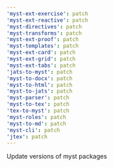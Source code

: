 ```yaml
---
'myst-ext-exercise': patch
'myst-ext-reactive': patch
'myst-directives': patch
'myst-transforms': patch
'myst-ext-proof': patch
'myst-templates': patch
'myst-ext-card': patch
'myst-ext-grid': patch
'myst-ext-tabs': patch
'jats-to-myst': patch
'myst-to-docx': patch
'myst-to-html': patch
'myst-to-jats': patch
'myst-parser': patch
'myst-to-tex': patch
'tex-to-myst': patch
'myst-roles': patch
'myst-to-md': patch
'myst-cli': patch
'jtex': patch
---
```


Update versions of myst packages
